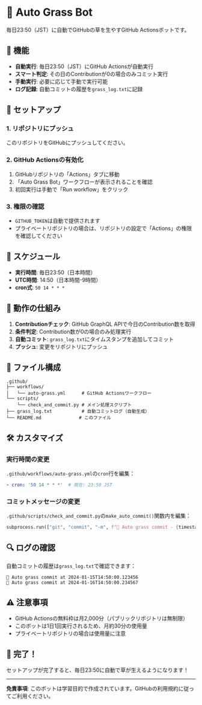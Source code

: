 # 🌱 Auto Grass Bot

毎日23:50（JST）に自動でGitHubの草を生やすGitHub Actionsボットです。

## 🎯 機能

- **自動実行**: 毎日23:50（JST）にGitHub Actionsが自動実行
- **スマート判定**: その日のContributionが0の場合のみコミット実行
- **手動実行**: 必要に応じて手動で実行可能
- **ログ記録**: 自動コミットの履歴を`grass_log.txt`に記録

## 🚀 セットアップ

### 1. リポジトリにプッシュ

このリポジトリをGitHubにプッシュしてください。

### 2. GitHub Actionsの有効化

1. GitHubリポジトリの「Actions」タブに移動
2. 「Auto Grass Bot」ワークフローが表示されることを確認
3. 初回実行は手動で「Run workflow」をクリック

### 3. 権限の確認

- `GITHUB_TOKEN`は自動で提供されます
- プライベートリポジトリの場合は、リポジトリの設定で「Actions」の権限を確認してください

## 📅 スケジュール

- **実行時間**: 毎日23:50（日本時間）
- **UTC時間**: 14:50（日本時間-9時間）
- **cron式**: `50 14 * * *`

## 🔧 動作の仕組み

1. **Contributionチェック**: GitHub GraphQL APIで今日のContribution数を取得
2. **条件判定**: Contribution数が0の場合のみ処理実行
3. **自動コミット**: `grass_log.txt`にタイムスタンプを追加してコミット
4. **プッシュ**: 変更をリポジトリにプッシュ

## 📁 ファイル構成

```
.github/
├── workflows/
│   └── auto-grass.yml      # GitHub Actionsワークフロー
└── scripts/
    └── check_and_commit.py # メイン処理スクリプト
├── grass_log.txt           # 自動コミットログ（自動生成）
└── README.md              # このファイル
```

## 🛠️ カスタマイズ

### 実行時間の変更

`.github/workflows/auto-grass.yml`の`cron`行を編集：

```yaml
- cron: '50 14 * * *'  # 現在: 23:50 JST
```

### コミットメッセージの変更

`.github/scripts/check_and_commit.py`の`make_auto_commit()`関数内を編集：

```python
subprocess.run(["git", "commit", "-m", f"🌱 Auto grass commit - {timestamp}"], check=True)
```

## 🔍 ログの確認

自動コミットの履歴は`grass_log.txt`で確認できます：

```
🌱 Auto grass commit at 2024-01-15T14:50:00.123456
🌱 Auto grass commit at 2024-01-16T14:50:00.234567
```

## ⚠️ 注意事項

- GitHub Actionsの無料枠は月2,000分（パブリックリポジトリは無制限）
- このボットは1日1回実行されるため、月約30分の使用量
- プライベートリポジトリの場合は使用量に注意

## 🎉 完了！

セットアップが完了すると、毎日23:50に自動で草が生えるようになります！

---

**免責事項**: このボットは学習目的で作成されています。GitHubの利用規約に従ってご利用ください。 